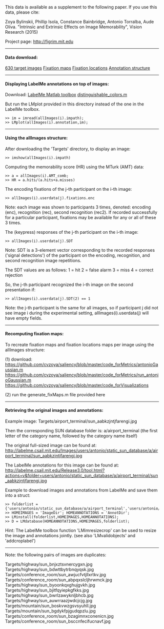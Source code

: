 
This data is available as a supplement to the following paper. 
If you use this data, please cite:

Zoya Bylinskii, Phillip Isola, Constance Bainbridge, Antonio Torralba, Aude Oliva.
"Intrinsic and Extrinsic Effects on Image Memorability", Vision Research (2015)

Project page: http://figrim.mit.edu

------------------------------------------------------------------
#### Data download:

[630 target images](http://figrim.mit.edu/Targets.zip)
[Fixation maps](http://figrim.mit.edu/FIXATIONMAPS.zip)
[Fixation locations](http://figrim.mit.edu/FIXATIONLOCS.zip)
[Annotation structure](https://github.com/cvzoya/figrim/blob/master/allImages_release.mat)

------------------------------------------------------------------

#### Displaying LabelMe annotations on top of images:

Download: 
[LabelMe Matlab toolbox](http://labelme2.csail.mit.edu/Release3.0/browserTools/php/matlab_toolbox.php)
[distinguishable_colors.m](www.mathworks.com/matlabcentral/fileexchange/29702-generate-maximally-perceptually-distinct-colors)

But run the LMplot provided in this directory instead of the one in the LabelMe toolbox.

```
>> im = imread(allImages(i).impath);
>> LMplot(allImages(i).annotation,im);
```

------------------------------------------------------------------

#### Using the allImages structure:

After downloading the 'Targets' directory, to display an image:
```
>> imshow(allImages(i).impath)
```

Computing the memorability score (HR) using the MTurk (AMT) data:
```
>> a = allImages(i).AMT_comb;
>> HR = a.hits/(a.hits+a.misses)
```

The encoding fixations of the j-th participant on the i-th image:
```
>> allImages(i).userdata(j).fixations.enc
```

Note: each image was shown to participants 3 times, denoted: encoding (enc), 
recognition (rec), second recognition (rec2). If recorded successfully for 
a particular participant, fixations may be available for any or all of these 3 times.

The (keypress) responses of the j-th participant on the i-th image:
```
>> allImages(i).userdata(j).SDT
```

Note: SDT is a 3-element vector corresponding to the recorded responses 
('signal detections') of the participant on the encoding, recognition, 
and second recognition image repetitions.

The SDT values are as follows:
1 = hit
2 = false alarm
3 = miss
4 = correct rejection

So, the j-th participant recognized the i-th image on the second presentation if:
```
>> allImages(i).userdata(j).SDT(2) == 1
```

Note: the j-th participant is the same for all images, so if participant j 
did not see image i during the experimental setting, allImages(i).userdata(j)
will have empty fields.

------------------------------------------------------------------

#### Recomputing fixation maps:

To recreate fixation maps and fixation locations maps per image using the 
allImages structure:

(1) download:
https://github.com/cvzoya/saliency/blob/master/code_forMetrics/antonioGaussian.m
https://github.com/cvzoya/saliency/blob/master/code_forMetrics/run_antonioGaussian.m
https://github.com/cvzoya/saliency/blob/master/code_forVisualizations

(2) run the generate_fixMaps.m file provided here

------------------------------------------------------------------

#### Retrieving the original images and annotations:

Example image: Targets/airport_terminal/sun_aabkzjntjfarengi.jpg

Then the corresponding SUN database folder is: a/airport_terminal
(the first letter of the category name, followed by the category name itself)

The original full-sized image can be found at:
http://labelme.csail.mit.edu/Images/users/antonio/static_sun_database/a/airport_terminal/sun_aabkzjntjfarengi.jpg

The LabelMe annotations for this image can be found at:
http://labelme.csail.mit.edu/Release3.0/tool.html?actions=v&folder=users/antonio/static_sun_database/a/airport_terminal/sun_aabkzjntjfarengi.jpg

Example to download images and annotations from LabelMe and save them into a struct:
```
>> folderlist = {'users/antonio/static_sun_database/a/airport_terminal','users/antonio/static_sun_database/b/badlands'};
>> HOMEIMAGES = 'ImageDir'; HOMEANNOTATIONS = 'AnnotDir';
>> LMinstall(folderlist,HOMEIMAGES,HOMEANNOTATIONS);
>> D = LMdatabase(HOMEANNOTATIONS,HOMEIMAGES,folderlist);
```

Hint: The LabelMe toolbox function 'LMimresizecrop' can be used to resize the image and annotations jointly.
(see also 'LMvalidobjects' and 'addcroplabel')

------------------------------------------------------------------

Note: the following pairs of images are duplicates:

Targets/highway/sun_bnjxztsvnercygxn.jpg            Targets/highway/sun_bdwttbytrbnqyqsk.jpg
Targets/conference_room/sun_awjucfvtjllxrtkv.jpg    Targets/conference_room/sun_abpqxslcljhrwmck.jpg
Targets/highway/sun_byoonkqxghujgvkh.jpg            Targets/highway/sun_bjitfqyiepkgfkks.jpg
Targets/highway/sun_bwrlzawyknljbhcb.jpg            Targets/highway/sun_auwrraazjwdcjcjg.jpg
Targets/mountain/sun_boskvwzgsvsyuhll.jpg           Targets/mountain/sun_bgdykfpjgudqpzlu.jpg
Targets/conference_room/sun_bzagimnxconenicn.jpg    Targets/conference_room/sun_bsccnfecifucnavf.jpg








